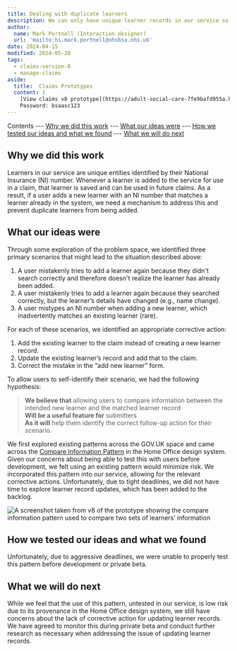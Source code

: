 ```yaml
---
title: Dealing with duplicate learners
description: We can only have unique learner records in our service so we need to deal with users adding a duplicate learner to prevent this.
author:
  name: Mark Portnell (Interaction designer)
  url: 'mailto:hi.mark.portnell@nhsbsa.nhs.uk'
date: 2024-04-15
modified: 2024-05-20
tags:
  - claims-version-8
  - manage-claims
aside:
  title:  Claims Prototypes
  content: |
    [View claims v8 prototype](https://adult-social-care-7fe9bafd955a.herokuapp.com/claims/prototypes/design/v8/) 
    Password: bsaasc123
---
```


Contents
--- [Why we did this work](#why-we-did-this-work)
--- [What our ideas were](#what-our-ideas-were)
--- [How we tested our ideas and what we found](#how-we-tested-our-ideas-and-what-we-found)
--- [What we will do next](#what-we-will-do-next)

## Why we did this work
Learners in our service are unique entities identified by their National Insurance (NI) number. Whenever a learner is added to the service for use in a claim, that learner is saved and can be used in future claims. As a result, if a user adds a new learner with an NI number that matches a learner already in the system, we need a mechanism to address this and prevent duplicate learners from being added.

## What our ideas were
Through some exploration of the problem space, we identified three primary scenarios that might lead to the situation described above:

1. A user mistakenly tries to add a learner again because they didn't search correctly and therefore doesn't realize the learner has already been added.
2. A user mistakenly tries to add a learner again because they searched correctly, but the learner’s details have changed (e.g., name change).
3. A user mistypes an NI number when adding a new learner, which inadvertently matches an existing learner (rare).

For each of these scenarios, we identified an appropriate corrective action:
1. Add the existing learner to the claim instead of creating a new learner record.
2. Update the existing learner’s record and add that to the claim.
3. Correct the mistake in the “add new learner” form.

To allow users to self-identify their scenario, we had the following hypothesis:

>**We believe that** allowing users to compare information between the intended new learner and the matched learner record  
>**Will be a useful feature for** submitters  
>**As it will** help them identify the correct follow-up action for their scenario.

We first explored existing patterns across the GOV.UK space and came across the [Compare Information Pattern](https://design.homeoffice.gov.uk/patterns/compare-information) in the Home Office design system. Given our concerns about being able to test this with users before development, we felt using an existing pattern would minimize risk. We incorporated this pattern into our service, allowing for the relevant corrective actions. Unfortunately, due to tight deadlines, we did not have time to explore learner record updates, which has been added to the backlog.

![A screenshot taken from v8 of the prototype showing the compare information pattern used to compare two sets of learners’ information](learner-duplication.png "The compare information pattern used to compare two sets of learners' information")

## How we tested our ideas and what we found
Unfortunately, due to aggressive deadlines, we were unable to properly test this pattern before development or private beta.

## What we will do next
While we feel that the use of this pattern, untested in our service, is low risk due to its provenance in the Home Office design system, we still have concerns about the lack of corrective action for updating learner records. We have agreed to monitor this during private beta and conduct further research as necessary when addressing the issue of updating learner records.

